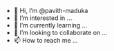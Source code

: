 - 👋 Hi, I’m @pavith-maduka
- 👀 I’m interested in ...
- 🌱 I’m currently learning ...
- 💞️ I’m looking to collaborate on ...
- 📫 How to reach me ...

<!---
pavith-maduka/pavith-maduka is a ✨ special ✨ repository because its `README.md` (this file) appears on your GitHub profile.
You can click the Preview link to take a look at your changes.
--->
